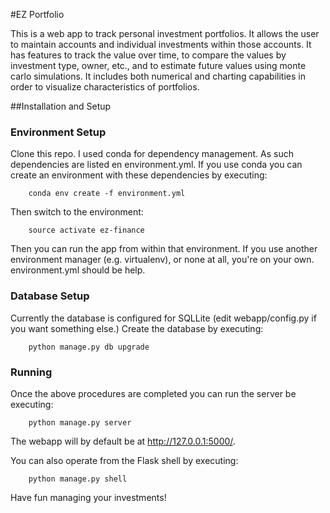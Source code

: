 #EZ Portfolio

This is a web app to track personal investment portfolios. It allows the user to maintain accounts and individual investments within those accounts. It has features to track the value over time, to compare the values by investment type, owner, etc., and to estimate future values using monte carlo simulations. It includes both numerical and charting capabilities in order to visualize characteristics of portfolios.

##Installation and Setup

### Environment Setup

Clone this repo. I used conda for dependency management. As such dependencies are listed en environment.yml. If you use conda you can create an environment with these dependencies by executing:

```
    conda env create -f environment.yml
```

Then switch to the environment:

```
    source activate ez-finance
```

Then you can run the app from within that environment. If you use another environment manager (e.g. virtualenv), or none at all, you're on your own. environment.yml should be help.

### Database Setup

Currently the database is configured for SQLLite (edit webapp/config.py if you want something else.) Create the database by executing:
 
```
    python manage.py db upgrade
```

### Running

Once the above procedures are completed you can run the server be executing:

```
    python manage.py server
```
The webapp will by default be at http://127.0.0.1:5000/.

You can also operate from the Flask shell by executing:

```
    python manage.py shell
```

Have fun managing your investments!